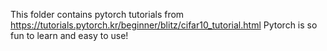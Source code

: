 This folder contains pytorch tutorials from https://tutorials.pytorch.kr/beginner/blitz/cifar10_tutorial.html
Pytorch is so fun to learn and easy to use!
